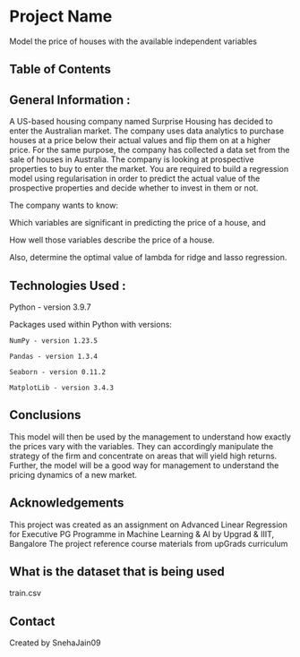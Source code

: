 # Project Name
 Model the price of houses with the available independent variables 

## Table of Contents
## General Information : 
A US-based housing company named Surprise Housing has decided to enter the Australian market. The company uses data analytics to purchase houses at a price below their actual values and flip them on at a higher price. For the same purpose, the company has collected a data set from the sale of houses in Australia.
The company is looking at prospective properties to buy to enter the market. You are required to build a regression model using regularisation in order to predict the actual value of the prospective properties and decide whether to invest in them or not.

The company wants to know:

Which variables are significant in predicting the price of a house, and

How well those variables describe the price of a house.

Also, determine the optimal value of lambda for ridge and lasso regression.  
## Technologies Used :

 Python - version 3.9.7
  
 Packages used within Python with versions:
 
    NumPy - version 1.23.5
    
    Pandas - version 1.3.4
    
    Seaborn - version 0.11.2
    
    MatplotLib - version 3.4.3
  
  ## Conclusions
  This model will then be used by the management to understand how exactly the prices vary with the variables. 
  They can accordingly manipulate the strategy of the firm and concentrate on areas that will yield high returns. 
  Further, the model will be a good way for management to understand the pricing dynamics of a new market.

## Acknowledgements
  This project was created as an assignment on Advanced Linear Regression for Executive PG Programme in Machine Learning & AI by Upgrad & IIIT, Bangalore
  The project reference course materials from upGrads curriculum
  
 ## What is the dataset that is being used
  train.csv


## Contact
Created by SnehaJain09






